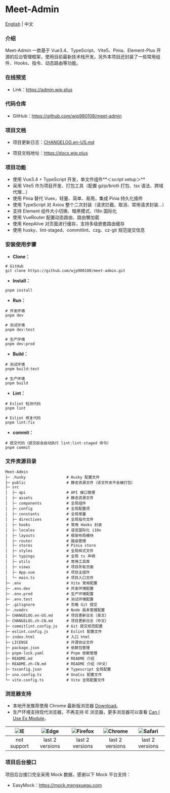 # Meet-Admin

<p><a href="README.md">English</a> | 中文</p>

### 介绍

Meet-Admin 一款基于 Vue3.4、TypeScript、Vite5、Pinia、Element-Plus 开源的后台管理框架，使用目前最新技术栈开发。另外本项目还封装了一些常用组件、Hooks、指令、动态路由等功能。

### 在线预览

- Link：https://admin.wjp.plus

### 代码仓库

- GitHub：https://github.com/wjp980108/meet-admin

### 项目文档

- 项目更新日志：[CHANGELOG.en-US.md](./CHANGELOG.en-US)

- 项目文档地址：https://docs.wjp.plus

### 项目功能

- 使用 Vue3.4 + TypeScript 开发，单文件组件**＜script setup＞**
- 采用 Vite5 作为项目开发、打包工具（配置 gzip/brotli 打包、tsx 语法、跨域代理…）
- 使用 Pinia 替代 Vuex，轻量、简单、易用，集成 Pinia 持久化插件
- 使用 TypeScript 对 Axios 整个二次封装（请求拦截、取消、常用请求封装…）
- 支持 Element 组件大小切换、暗黑模式、i18n 国际化
- 使用 VueRouter 配置动态路由、路由懒加载
- 使用 KeepAlive 对页面进行缓存，支持多级嵌套路由缓存
- 使用 husky、lint-staged、commitlint、czg、cz-git 规范提交信息

### 安装使用步骤

- **Clone：**

```text
# GitHub
git clone https://github.com/wjp980108/meet-admin.git
```

- **Install：**

```text
pnpm install
```

- **Run：**

```text
# 开发环境
pnpm dev

# 测试环境
pnpm dev:test

# 生产环境
pnpm dev:prod
```

- **Build：**

```text
# 测试环境
pnpm build:test

# 生产环境
pnpm build
```

- **Lint：**

```text
# Eslint 检测代码
pnpm lint

# Eslint 修复代码
pnpm lint:fix
```

- **commit：**

```text
# 提交代码（提交前会自动执行 lint:lint-staged 命令）
pnpm commit
```

### 文件资源目录

```text
Meet-Admin
├─ .husky                  # Husky 配置文件
├─ public                  # 静态资源文件（该文件夹不会被打包）
├─ src
│  ├─ api                  # API 接口管理
│  ├─ assets               # 静态资源文件
│  ├─ components           # 全局组件
│  ├─ config               # 全局配置项
│  ├─ constants            # 全局常量
│  ├─ directives           # 全局指令文件
│  ├─ hooks                # 常用 Hooks 封装
│  ├─ locales              # 语言国际化 i18n
│  ├─ layouts              # 框架布局模块
│  ├─ router               # 路由管理
│  ├─ stores               # Pinia store
│  ├─ styles               # 全局样式文件
│  ├─ typings              # 全局 ts 声明
│  ├─ utils                # 常用工具库
│  ├─ views                # 项目所有页面
│  ├─ App.vue              # 项目主组件
│  └─ main.ts              # 项目入口文件
├─ .env                    # Vite 常用配置
├─ .env.dev                # 开发环境配置
├─ .env.prod               # 生产环境配置
├─ .env.test               # 测试环境配置
├─ .gitignore              # 忽略 Git 提交
├─ .nvmdrc                 # Node 版本管理配置
├─ CHANGELOG.en-US.md      # 项目更新日志（英文）
├─ CHANGELOG.zh-CN.md      # 项目更新日志（中文）
├─ commitlint.config.js    # Git 提交规范配置
├─ eslint.config.js        # Eslint 配置文件
├─ index.html              # 入口 html
├─ LICENSE                 # 开源协议文件
├─ package.json            # 依赖包管理
├─ pnpm-lock.yaml          # Pnpm 依赖管理
├─ README.md               # README 介绍
├─ README.zh-CN.md         # README 介绍（中文）
├─ tsconfig.json           # Typescript 全局配置
├─ uno.config.ts           # UnoCss 配置文件
└─ vite.config.ts          # Vite 全局配置文件
```

### 浏览器支持

- 本地开发推荐使用 Chrome 最新版浏览器 [Download](https://www.google.com/intl/zh-CN/chrome/)。
- 生产环境支持现代浏览器，不再支持 IE 浏览器，更多浏览器可以查看 [Can I Use Es Module](https://caniuse.com/?search=ESModule)。

| ![IE](https://i.imgtg.com/2023/04/11/8z7ot.png) | ![Edge](https://i.imgtg.com/2023/04/11/8zr3p.png) | ![Firefox](https://i.imgtg.com/2023/04/11/8zKiU.png) | ![Chrome](https://i.imgtg.com/2023/04/11/8zNrx.png) | ![Safari](https://i.imgtg.com/2023/04/11/8zeGj.png) |
| :---------------------------------------------: | :-----------------------------------------------: | :--------------------------------------------------: | :-------------------------------------------------: | :-------------------------------------------------: |
|                   not support                   |                  last 2 versions                  |                   last 2 versions                    |                   last 2 versions                   |                   last 2 versions                   |

### 项目后台接口

项目后台接口完全采用 Mock 数据，感谢以下 Mock 平台支持：

- EasyMock：https://mock.mengxuegu.com
